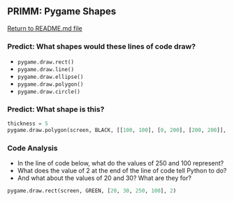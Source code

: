 ## PRIMM: Pygame Shapes
[Return to README.md file](https://github.com/manfredspitze/pygame-basic-shapes/blob/main/README.md)
### Predict: What shapes would these lines of code draw?

- `pygame.draw.rect()`
- `pygame.draw.line()`
- `pygame.draw.ellipse()`
- `pygame.draw.polygon()`
- `pygame.draw.circle()`

### Predict: What shape is this?
```python
thickness = 5
pygame.draw.polygon(screen, BLACK, [[100, 100], [0, 200], [200, 200]], thickness)
```
### Code Analysis
- In the line of code below, what do the values of 250 and 100 represent?
- What does the value of 2 at the end of the line of code tell Python to do?
- And what about the values of 20 and 30?  What are they for?
```python
pygame.draw.rect(screen, GREEN, [20, 30, 250, 100], 2)
```

